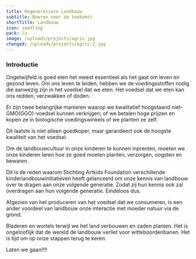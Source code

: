 ```yaml
---
title: Regeneratieve Landbouw
subtitle: Boeren voor de toekomst
shortTitle: Landbouw
icon: seedling
pack: la
image: /uploads/projects/agric.jpg
changed: /uploads/projects/agric-2.jpg
---
```

### Introductie

Ongetwijfeld is goed eten het meest essentieel als het gaat om leven en gezond leven. Om ons leven te leiden, hebben we de voedingsstoffen nodig die aanwezig zijn in het voedsel dat we eten. Het voedsel dat we eten kan ons redden, verzwakken of doden.

Er zijn twee belangrijke manieren waarop we kwalitatief hoogstaand niet-GMO(GGO)-voedsel kunnen verkrijgen; of we betalen hoge prijzen en kopen ze in biologische voedingswinkels of we planten ze zelf.

Dit laatste is niet alleen goedkoper, maar garandeert ook de hoogste kwaliteit van het voedsel.

Om de landbouwcultuur in onze kinderen te kunnen inprenten, moeten we onze kinderen leren hoe ze goed moeten planten, verzorgen, oogsten en bewaren.

Dit is de reden waarom Stichting Artkids Foundation verschillende kinderlandbouwinitiatieven heeft gelanceerd om onze kennis van landbouw over te dragen aan onze volgende generatie. Zodat zij hun kennis ook zal overdragen aan hun volgende generatie. Eindeloos dus.

Afgezien van het produceren van het voedsel dat we consumeren, is een ander voordeel van landbouw onze interactie met moeder natuur via de grond.

Bladeren en wortels terwijl we het land verbouwen en zaden planten. Het is ongelooflijk dat de wereld de landbouw verliet voor witteboordenbanen. Het is tijd om op onze stappen terug te keren.

Laten we gaan!!!!